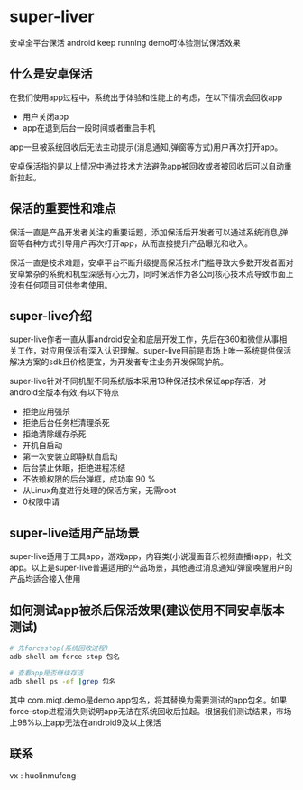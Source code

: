 # super-liver
安卓全平台保活  android keep running  demo可体验测试保活效果

## 什么是安卓保活

在我们使用app过程中，系统出于体验和性能上的考虑，在以下情况会回收app

- 用户关闭app
- app在退到后台一段时间或者重启手机

app一旦被系统回收后无法主动提示(消息通知,弹窗等方式)用户再次打开app。

安卓保活指的是以上情况中通过技术方法避免app被回收或者被回收后可以自动重新拉起。

## 保活的重要性和难点

保活一直是产品开发者关注的重要话题，添加保活后开发者可以通过系统消息,弹窗等各种方式引导用户再次打开app，从而直接提升产品曝光和收入。

保活一直是技术难题，安卓平台不断升级提高保活技术门槛导致大多数开发者面对安卓繁杂的系统和机型深感有心无力，同时保活作为各公司核心技术点导致市面上没有任何项目可供参考使用。

## super-live介绍

super-live作者一直从事android安全和底层开发工作，先后在360和微信从事相关工作，对应用保活有深入认识理解。super-live目前是市场上唯一系统提供保活解决方案的sdk且价格便宜，为开发者专注业务开发保驾护航。

super-live针对不同机型不同系统版本采用13种保活技术保证app存活，对android全版本有效,有以下特点

- 拒绝应用强杀
- 拒绝后台任务栏清理杀死
- 拒绝清除缓存杀死
- 开机自启动
- 第一次安装立即静默自启动
- 后台禁止休眠，拒绝进程冻结
- 不依赖权限的后台弹框，成功率 90 %
- 从Linux角度进行处理的保活方案，无需root
- 0权限申请

## super-live适用产品场景

super-live适用于工具app，游戏app，内容类(小说漫画音乐视频直播)app，社交app。以上是super-live普遍适用的产品场景，其他通过消息通知/弹窗唤醒用户的产品均适合接入使用

## 如何测试app被杀后保活效果(建议使用不同安卓版本测试)

```bash
# 先forcestop(系统回收进程)
adb shell am force-stop 包名

# 查看app是否继续存活
adb shell ps -ef |grep 包名
```

其中 com.miqt.demo是demo app包名，将其替换为需要测试的app包名。如果force-stop进程消失则说明app无法在系统回收后拉起。根据我们测试结果，市场上98%以上app无法在android9及以上保活


## 联系

vx : huolinmufeng
